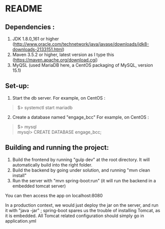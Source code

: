 README
====

Dependencies :
--------------
1) JDK 1.8.0_161 or higher (http://www.oracle.com/technetwork/java/javase/downloads/jdk8-downloads-2133151.html)
2) Maven 3.5.2 or higher, latest version as I type this (https://maven.apache.org/download.cgi)
3) MyQSL (used MariaDB here, a CentOS packaging of MySQL, version 15.1)

Set-up:
--------------
1) Start the db server.
For example, on CentOS :
>$> systemctl start mariadb
2) Create a database named "engage_bcc"
For example, on CentOS :
>$> mysql<br/>
>mysql> CREATE DATABASE engage_bcc;

Building and running the project:
--------------
1) Build the frontend by running "gulp dev" at the root directory. It will automatically build into the right folder.
2) Build the backend by going under solution, and running "mvn clean install"
3) Run the server with "mvn spring-boot:run" (it will run the backend in a embedded tomcat server)

You can then access the app on localhost:8080

In a production context, we would just deploy the jar on the server, and run it with "java -jar" ; spring-boot spares
us the trouble of installing Tomcat, as it is embedded.
All Tomcat related configuration should simply go in application.yml